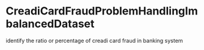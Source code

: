 # CreadiCardFraudProblemHandlingImbalancedDataset
identify the ratio or percentage  of creadi card fraud  in banking system 
